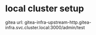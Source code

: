 # local cluster setup

gitea url: gitea-infra-upstream-http.gitea-infra.svc.cluster.local:3000/admin/test
